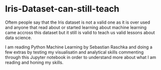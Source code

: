 # Iris-Dataset-can-still-teach

Oftem people say that the Iris dataset is not a valid one as it is over used and anyone that read about or started learning about machine learning came accross this dataset but it still is valid to teach us valid lessons about data science.

I am reading Python Machine Learning by Sebastian Raschka and doing a few extras by testing my visualisatin and analytical skills commenting through this Jupyter notebook in order to understand more about what I am reading and honing my skills.
